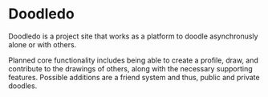 # Doodledo

Doodledo is a project site that works as a platform to doodle asynchronusly alone or with others.

Planned core functionality includes being able to create a profile, draw, and contribute to the drawings of others, along with the necessary supporting features.
Possible additions are a friend system and thus, public and private doodles.

